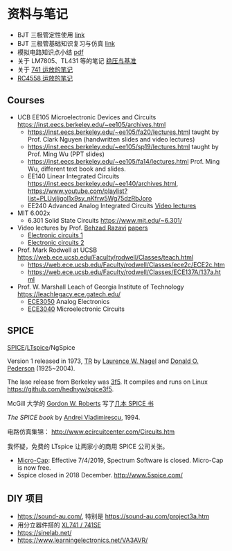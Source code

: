 <h1>资料与笔记</h1>

* BJT 三极管定性使用 [link](/bjt-circuits/)
* BJT 三极管基础知识复习与仿真 [link](/bjt-basics/)
* 模拟电路知识点小结 [pdf](analog.pdf)
* 关于 LM7805、TL431 等的笔记 [稳压与基准](regulator.md)
* 关于 [741 运放的笔记](741.md)
* [RC4558 运放的笔记](/rc4558/)

## Courses

* UCB EE105 Microelectronic Devices and Circuits <https://inst.eecs.berkeley.edu/~ee105/archives.html>
    * <https://inst.eecs.berkeley.edu/~ee105/fa20/lectures.html> taught by Prof. Clark Nguyen (handwritten slides and video lectures)
    * <https://inst.eecs.berkeley.edu/~ee105/sp19/lectures.html> taught by Prof. Ming Wu (PPT slides)
    * <https://inst.eecs.berkeley.edu/~ee105/fa14/lectures.html> Prof. Ming Wu, different text book and slides.
    * EE140 Linear Integrated Circuits <https://inst.eecs.berkeley.edu/~ee140/archives.html>, <https://www.youtube.com/playlist?list=PLUvjljgol1x9sy_nKfrw5Wg75dzRbJoro>
    * EE240 Advanced Analog Integrated Circuits [Video lectures](https://archive.org/details/ucberkeley_webcast_itunesu_354820840)
* MIT 6.002x
    * 6.301 Solid State Circuits <https://www.mit.edu/~6.301/>
* Video lectures by Prof. [Behzad Razavi](https://www.seas.ucla.edu/brweb/director.html) [papers](https://ieeexplore.ieee.org/author/37275476000)
    * [Electronic circuits 1](https://www.youtube.com/watch?v=yQDfVJzEymI&list=PLiDoPUX9nLkJ8dnPgKoVEOiAb8BfulKRR)
    * [Electronic circuits 2](https://www.youtube.com/watch?v=pK2elUcXWzs&list=PLOKCSCGG776qj6mncVzBHMEnWu64hCH0M)
* Prof. Mark Rodwell at UCSB <https://web.ece.ucsb.edu/Faculty/rodwell/Classes/teach.html>
    * <https://web.ece.ucsb.edu/Faculty/rodwell/Classes/ece2c/ECE2c.htm>
    * <https://web.ece.ucsb.edu/Faculty/rodwell/Classes/ECE137A/137a.html>
* Prof. W. Marshall Leach of Georgia Institute of Technology <https://leachlegacy.ece.gatech.edu/>
    * [ECE3050](https://leachlegacy.ece.gatech.edu/ece3050/) Analog Electronics
    * [ECE3040](https://leachlegacy.ece.gatech.edu/ece3040/) Microelectronic Circuits

## SPICE

[SPICE](https://en.wikipedia.org/wiki/SPICE)/[LTspice](https://www.analog.com/en/resources/technical-articles/spice-differentiation.html)/NgSpice

Version 1 released in 1973, [TR](https://www2.eecs.berkeley.edu/Pubs/TechRpts/1973/22871.html) by [Laurence W. Nagel](https://www.researchgate.net/profile/Laurence-Nagel) and [Donald O. Pederson](https://en.wikipedia.org/wiki/Donald_Pederson) (1925~2004).

The lase release from Berkeley was [3f5](https://ptolemy.berkeley.edu/projects/embedded/pubs/downloads/spice/index.htm). It compiles and runs on Linux <https://github.com/hedhyw/spice3f5>.

McGill 大学的 [Gordon W. Roberts](https://www.ece.mcgill.ca/~grober4/ROBERTS/Welcome.html) 写了[几本 SPICE 书](https://www.ece.mcgill.ca/~grober4/ROBERTS/My_Textbooks.html)

_The SPICE book_ by [Andrei Vladimirescu](https://scholar.google.com/citations?user=ppZ1RtAAAAAJ&hl=en), 1994.

电路仿真集锦： <http://www.ecircuitcenter.com/Circuits.htm>


我怀疑，免费的 LTspice 让两家小的商用 SPICE 公司关张。

* [Micro-Cap](https://en.wikipedia.org/wiki/Micro-Cap): Effective 7/4/2019, Spectrum Software is closed. Micro-Cap is now free.
* 5spice closed in 2018 December. <http://www.5spice.com/>


## DIY 项目

* <https://sound-au.com/>, 特别是 <https://sound-au.com/project3a.htm>
* 用分立器件搭的 [XL741 / 741SE](https://wiki.evilmadscientist.com/741)
* <https://sinelab.net/>
* <https://www.learningelectronics.net/VA3AVR/>


